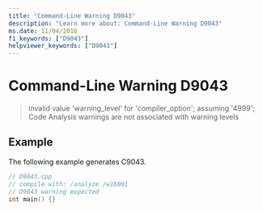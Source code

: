 ```yaml
---
title: "Command-Line Warning D9043"
description: "Learn more about: Command-Line Warning D9043"
ms.date: 11/04/2016
f1_keywords: ["D9043"]
helpviewer_keywords: ["D9043"]
---
```

# Command-Line Warning D9043

> invalid value 'warning_level' for 'compiler_option'; assuming '4999'; Code Analysis warnings are not associated with warning levels

## Example

The following example generates C9043.

```cpp
// D9043.cpp
// compile with: /analyze /w16001
// D9043 warning expected
int main() {}
```
